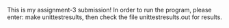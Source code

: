 This is my assignment-3 submission! In order to run the program, please enter: make unittestresults, then check the file unittestresults.out for results.
